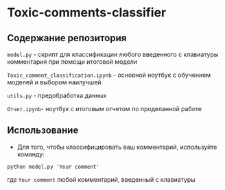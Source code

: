 # Toxic-comments-classifier

## Содержание репозитория

`model.py` - скрипт для классификации любого введенного с клавиатуры комментария при помощи итоговой модели

`Toxic_comment_classification.ipynb` - основной ноутбук с обучением моделей и выбором наилучшей

`utils.py` - предобработка данных

`Отчет.ipynb`- ноутбук с итоговым отчетом по проделанной работе

## Использование 
* Для того, чтобы классифицировать ваш комментарий, используйте команду:
```
python model.py 'Your comment'
```
где `Your comment` любой комментарий, введенный с клавиатуры
